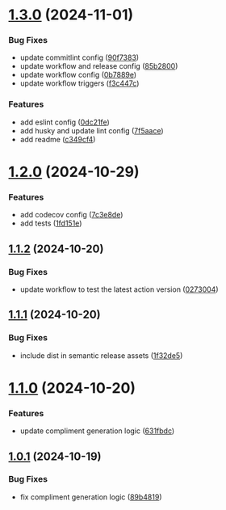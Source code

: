 # [1.3.0](https://github.com/junjie-w/compliment-bot-action/compare/v1.2.0...v1.3.0) (2024-11-01)


### Bug Fixes

* update commitlint config ([90f7383](https://github.com/junjie-w/compliment-bot-action/commit/90f73838eaa5e2fdf60e9399e3a9194627b33d0d))
* update workflow and release config ([85b2800](https://github.com/junjie-w/compliment-bot-action/commit/85b2800553057b6f695cc8dc1dce2f5a4adf220b))
* update workflow config ([0b7889e](https://github.com/junjie-w/compliment-bot-action/commit/0b7889e187f1fb2ab5a5d00dc1378036d0842f7b))
* update workflow triggers ([f3c447c](https://github.com/junjie-w/compliment-bot-action/commit/f3c447c4eed66839596af0565274d9340d275ed2))


### Features

* add eslint config ([0dc21fe](https://github.com/junjie-w/compliment-bot-action/commit/0dc21fe0efb2ee99e02abf2440ad65d6e4c0a4f2))
* add husky and update lint config ([7f5aace](https://github.com/junjie-w/compliment-bot-action/commit/7f5aace46247478bd136219f5febeacecbe6b7e4))
* add readme ([c349cf4](https://github.com/junjie-w/compliment-bot-action/commit/c349cf40d30aa4e938221f551a29eebd8eef6a9a))

# [1.2.0](https://github.com/junjie-w/compliment-bot-action/compare/v1.1.2...v1.2.0) (2024-10-29)


### Features

* add codecov config ([7c3e8de](https://github.com/junjie-w/compliment-bot-action/commit/7c3e8de098dbc4bd60b284177eede4c1cedb237f))
* add tests ([1fd151e](https://github.com/junjie-w/compliment-bot-action/commit/1fd151ecb2b40f9e2cda4695347b473a58a9fb4f))

## [1.1.2](https://github.com/junjie-w/compliment-bot-action/compare/v1.1.1...v1.1.2) (2024-10-20)


### Bug Fixes

* update workflow to test the latest action version ([0273004](https://github.com/junjie-w/compliment-bot-action/commit/0273004bb12c4f34c13ab90a8b6a7e72d9ef15b3))

## [1.1.1](https://github.com/junjie-w/compliment-bot-action/compare/v1.1.0...v1.1.1) (2024-10-20)


### Bug Fixes

* include dist in semantic release assets ([1f32de5](https://github.com/junjie-w/compliment-bot-action/commit/1f32de5234266548e86ed1165b8accae4830f2f7))

# [1.1.0](https://github.com/junjie-w/compliment-bot-action/compare/v1.0.1...v1.1.0) (2024-10-20)


### Features

* update compliment generation logic ([631fbdc](https://github.com/junjie-w/compliment-bot-action/commit/631fbdcebb3daa7895fbf4ccbb5cf67eae2b2e0a))

## [1.0.1](https://github.com/junjie-w/compliment-bot-action/compare/v1.0.0...v1.0.1) (2024-10-19)


### Bug Fixes

* fix compliment generation logic ([89b4819](https://github.com/junjie-w/compliment-bot-action/commit/89b48197eb87163eb56c568a2846ae8f4b143a62))
